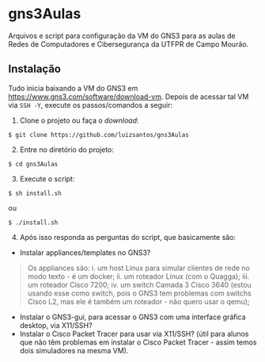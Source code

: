 # gns3Aulas
Arquivos e script para configuração da VM do GNS3 para as aulas de Redes de Computadores e Cibersegurança da UTFPR de Campo Mourão.

## Instalação

Tudo inicia baixando a VM do GNS3 em <https://www.gns3.com/software/download-vm>. Depois de acessar tal VM via ``SSH -Y``, execute os passos/comandos a seguir:


1. Clone o projeto ou faça o _download_:

```console
$ git clone https://github.com/luizsantos/gns3Aulas
```

2. Entre no diretório do projeto:

```console
$ cd gns3Aulas
```

3. Execute o script:

```console
$ sh install.sh
```

ou

```console
$ ./install.sh
```

4. Após isso responda as perguntas do script, que basicamente são:
* Instalar appliances/templates no GNS3?
> Os appliances são:
> i. um host Linux para simular clientes de rede no modo texto - é um docker;
> ii. um roteador Linux (com o Quagga); iii. um roteador Cisco 7200;
> iv. um switch Camada 3 Cisco 3640 (estou usando esse como switch, pois o GNS3 tem problemas com switchs Cisco L2, mas ele é também um roteador - não quero usar o qemu);
* Instalar o GNS3-gui, para acessar o GNS3 com uma interface gráfica desktop, via X11/SSH?
* Instalar o Cisco Packet Tracer para usar via X11/SSH? (útil para alunos que não têm problemas em instalar o Cisco Packet Tracer - assim temos dois simuladores na mesma VM).


